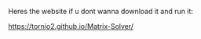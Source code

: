 Heres the website if u dont wanna download it and run it:

https://tornio2.github.io/Matrix-Solver/
